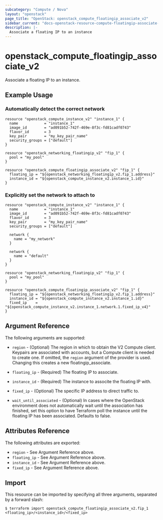 ```yaml
---
subcategory: "Compute / Nova"
layout: "openstack"
page_title: "OpenStack: openstack_compute_floatingip_associate_v2"
sidebar_current: "docs-openstack-resource-compute-floatingip-associate-v2"
description: |-
  Associate a floating IP to an instance
---
```


# openstack\_compute\_floatingip\_associate\_v2

Associate a floating IP to an instance.

## Example Usage

### Automatically detect the correct network

```hcl
resource "openstack_compute_instance_v2" "instance_1" {
  name            = "instance_1"
  image_id        = "ad091b52-742f-469e-8f3c-fd81cadf0743"
  flavor_id       = 3
  key_pair        = "my_key_pair_name"
  security_groups = ["default"]
}

resource "openstack_networking_floatingip_v2" "fip_1" {
  pool = "my_pool"
}

resource "openstack_compute_floatingip_associate_v2" "fip_1" {
  floating_ip = "${openstack_networking_floatingip_v2.fip_1.address}"
  instance_id = "${openstack_compute_instance_v2.instance_1.id}"
}
```

### Explicitly set the network to attach to

```hcl
resource "openstack_compute_instance_v2" "instance_1" {
  name            = "instance_1"
  image_id        = "ad091b52-742f-469e-8f3c-fd81cadf0743"
  flavor_id       = 3
  key_pair        = "my_key_pair_name"
  security_groups = ["default"]

  network {
    name = "my_network"
  }

  network {
    name = "default"
  }
}

resource "openstack_networking_floatingip_v2" "fip_1" {
  pool = "my_pool"
}

resource "openstack_compute_floatingip_associate_v2" "fip_1" {
  floating_ip = "${openstack_networking_floatingip_v2.fip_1.address}"
  instance_id = "${openstack_compute_instance_v2.instance_1.id}"
  fixed_ip    = "${openstack_compute_instance_v2.instance_1.network.1.fixed_ip_v4}"
}
```

## Argument Reference

The following arguments are supported:

* `region` - (Optional) The region in which to obtain the V2 Compute client.
    Keypairs are associated with accounts, but a Compute client is needed to
    create one. If omitted, the `region` argument of the provider is used.
    Changing this creates a new floatingip_associate.

* `floating_ip` - (Required) The floating IP to associate.

* `instance_id` - (Required) The instance to associte the floating IP with.

* `fixed_ip` - (Optional) The specific IP address to direct traffic to.

* `wait_until_associated` - (Optional) In cases where the OpenStack environment
    does not automatically wait until the association has finished, set this
    option to have Terraform poll the instance until the floating IP has been
    associated. Defaults to false.

## Attributes Reference

The following attributes are exported:

* `region` - See Argument Reference above.
* `floating_ip` - See Argument Reference above.
* `instance_id` - See Argument Reference above.
* `fixed_ip` - See Argument Reference above.

## Import

This resource can be imported by specifying all three arguments, separated
by a forward slash:

```
$ terraform import openstack_compute_floatingip_associate_v2.fip_1 <floating_ip>/<instance_id>/<fixed_ip>
```
